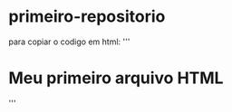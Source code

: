 # primeiro-repositorio

para copiar o codigo em html:
'''
<html>
  <h1>Meu primeiro arquivo HTML</h1>
</html>
'''
